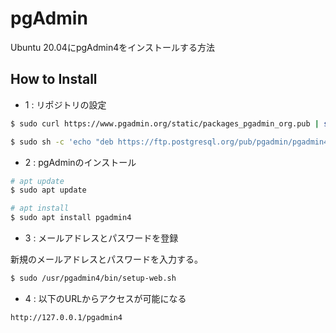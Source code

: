 # pgAdmin

Ubuntu 20.04にpgAdmin4をインストールする方法

## How to Install

- 1 : リポジトリの設定

```bash
$ sudo curl https://www.pgadmin.org/static/packages_pgadmin_org.pub | sudo apt-key add

$ sudo sh -c 'echo "deb https://ftp.postgresql.org/pub/pgadmin/pgadmin4/apt/$(lsb_release -cs) pgadmin4 main" > /etc/apt/sources.list.d/pgadmin4.list && apt update'
```

- 2 : pgAdminのインストール

```bash
# apt update
$ sudo apt update

# apt install
$ sudo apt install pgadmin4
```

- 3 : メールアドレスとパスワードを登録

新規のメールアドレスとパスワードを入力する。

```bash
$ sudo /usr/pgadmin4/bin/setup-web.sh
```

- 4 : 以下のURLからアクセスが可能になる

`http://127.0.0.1/pgadmin4`

